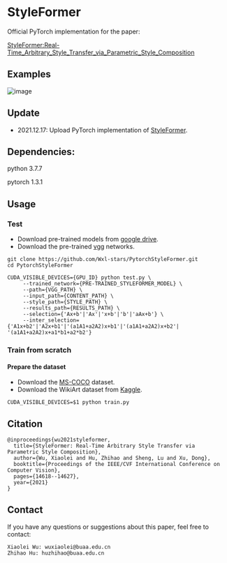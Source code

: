 # StyleFormer
Official PyTorch implementation for the paper:

[StyleFormer:Real-Time_Arbitrary_Style_Transfer_via_Parametric_Style_Composition](https://openaccess.thecvf.com/content/ICCV2021/papers/Wu_StyleFormer_Real-Time_Arbitrary_Style_Transfer_via_Parametric_Style_Composition_ICCV_2021_paper.pdf)

## Examples
![image](https://user-images.githubusercontent.com/53161080/146366097-1c314181-1d6e-4eb7-af5a-d6b17eece7a8.png)

## Update
* 2021.12.17: Upload PyTorch implementation of [StyleFormer](https://openaccess.thecvf.com/content/ICCV2021/papers/Wu_StyleFormer_Real-Time_Arbitrary_Style_Transfer_via_Parametric_Style_Composition_ICCV_2021_paper.pdf).


## Dependencies:
python 3.7.7

pytorch 1.3.1

## Usage
### Test
* Download pre-trained models from [google drive](https://drive.google.com/drive/folders/1l53CJxbMiaU7c17laAT9d8Q_a4arxI28).
* Download the pre-trained [vgg](https://drive.google.com/drive/folders/19F3dti6Oo_vVxgpgLiDGK4DFbckXfOD-) networks.
```
git clone https://github.com/Wxl-stars/PytorchStyleFormer.git
cd PytorchStyleFormer

CUDA_VISIBLE_DEVICES={GPU_ID} python test.py \
     --trained_network={PRE-TRAINED_STYLEFORMER_MODEL} \
     --path={VGG_PATH} \
     --input_path={CONTENT_PATH} \
     --style_path={STYLE_PATH} \
     --results_path={RESULTS_PATH} \
     --selection={'Ax+b'|'Ax'|'x+b'|'b'|'aAx+b'} \
     --inter_selection={'A1x+b2'|'A2x+b1'|'(a1A1+a2A2)x+b1'|'(a1A1+a2A2)x+b2'| '(a1A1+a2A2)x+a1*b1+a2*b2'} 
```
### Train from scratch
#### Prepare the dataset
- Download the [MS-COCO](http://msvocds.blob.core.windows.net/coco2014/train2014.zip) dataset.
- Download the WikiArt dataset from [Kaggle](https://www.kaggle.com/c/painter-by-numbers).

```
CUDA_VISIBLE_DEVICES=$1 python train.py 
```

## Citation
```
@inproceedings{wu2021styleformer,
  title={StyleFormer: Real-Time Arbitrary Style Transfer via Parametric Style Composition},
  author={Wu, Xiaolei and Hu, Zhihao and Sheng, Lu and Xu, Dong},
  booktitle={Proceedings of the IEEE/CVF International Conference on Computer Vision},
  pages={14618--14627},
  year={2021}
}
```

## Contact
If you have any questions or suggestions about this paper, feel free to contact:
```
Xiaolei Wu: wuxiaolei@buaa.edu.cn
Zhihao Hu: huzhihao@buaa.edu.cn
```
